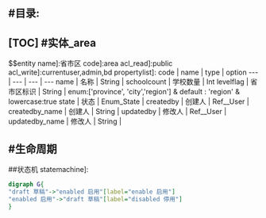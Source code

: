 #目录:
----
[TOC]
#实体_area
----
$$entity
name]:省市区
code]:area
acl_read]:public
acl_write]:currentuser,admin,bd
propertylist]:
code | name | type | option
--- | --- | --- | ---
name | 名称 | String |
schoolcount | 学校数量 | Int
levelflag | 省市区标识 | String | enum:['province', 'city','region'] & default : 'region' & lowercase:true
state | 状态 | Enum_State |
createdby | 创建人 | Ref__User |
createdby_name | 创建人 | String |
updatedby | 修改人 | Ref__User |
updatedby_name | 修改人 | String |
 
#生命周期
----
##状态机
statemachine]:
```dot
digraph G{
"draft 草稿"->"enabled 启用"[label="enable 启用"]
"enabled 启用"->"draft 草稿"[label="disabled 停用"]
}
```
